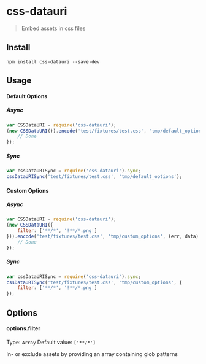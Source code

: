 css-datauri
===========

> Embed assets in css files

## Install

```cli
npm install css-datauri --save-dev
```


## Usage

#### Default Options

##### Async

```js
var CSSDataURI = require('css-datauri');
(new CSSDataURI()).encode('test/fixtures/test.css', 'tmp/default_options', (err, data) => {
	// Done
});
```

##### Sync
```js
var cssDataURISync = require('css-datauri').sync;
cssDataURISync('test/fixtures/test.css', 'tmp/default_options');
```

#### Custom Options

##### Async

```js
var CSSDataURI = require('css-datauri');
(new CSSDataURI({
	filter: ['**/*', '!**/*.png']
})).encode('test/fixtures/test.css', 'tmp/custom_options', (err, data) => {
	// Done
});
```

##### Sync
```js
var cssDataURISync = require('css-datauri').sync;
cssDataURISync('test/fixtures/test.css', 'tmp/custom_options', {
	filter: ['**/*', '!**/*.png']
});
```


## Options

#### options.filter
Type: `Array`
Default value: `['**/*']`

In- or exclude assets by providing an array containing glob patterns
